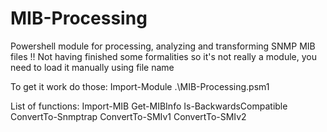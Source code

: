 # MIB-Processing
Powershell module for processing, analyzing and transforming SNMP MIB files
!! Not having finished some formalities so it's not really a module, you need to load it manually using file name

To get it work do those:
Import-Module .\MIB-Processing.psm1

List of functions:
Import-MIB
Get-MIBInfo
Is-BackwardsCompatible
ConvertTo-Snmptrap
ConvertTo-SMIv1
ConvertTo-SMIv2
